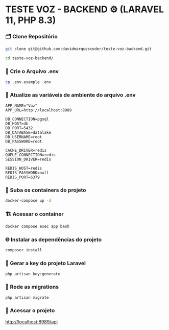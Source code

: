 # TESTE VOZ - BACKEND ⚙️ (LARAVEL 11, PHP 8.3)


### 🗂️ Clone Repositório
```sh
git clone git@github.com:davidmarquescoder/teste-voz-backend.git
```


```sh
cd teste-voz-backend/
```


### 📌 Crie o Arquivo .env
```sh
cp .env.example .env
```


### 📌 Atualize as variáveis de ambiente do arquivo .env
```dosini
APP_NAME="Voz"
APP_URL=http://localhost:8989

DB_CONNECTION=pgsql
DB_HOST=db
DB_PORT=5432
DB_DATABASE=datalake
DB_USERNAME=root
DB_PASSWORD=root

CACHE_DRIVER=redis
QUEUE_CONNECTION=redis
SESSION_DRIVER=redis

REDIS_HOST=redis
REDIS_PASSWORD=null
REDIS_PORT=6379
```


### 🐳 Suba os containers do projeto
```sh
docker-compose up -d
```


### 🏗️ Acessar o container
```sh
docker compose exec app bash
```


### 🌐 Instalar as dependências do projeto
```sh
composer install
```


### 🔑 Gerar a key do projeto Laravel
```sh
php artisan key:generate
```

### 🎲 Rode as migrations
```sh
php artisan migrate
```


### 🚀 Acessar o projeto
[http://localhost:8989/api](http://localhost:8989/api)
